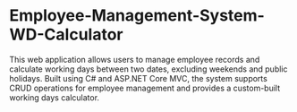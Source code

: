 # Employee-Management-System-WD-Calculator
This web application allows users to manage employee records and calculate working days between two dates, excluding weekends and public holidays. Built using C# and ASP.NET Core MVC, the system supports CRUD operations for employee management and provides a custom-built working days calculator. 
